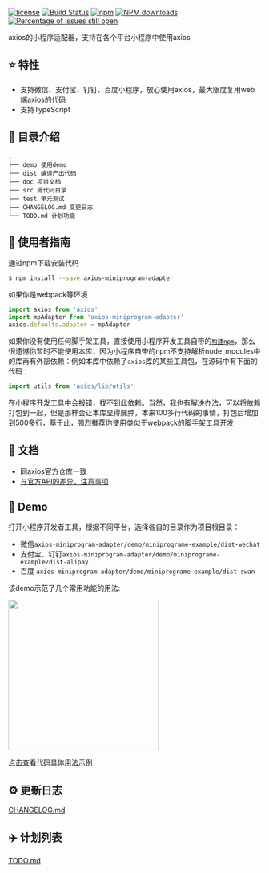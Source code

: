 [![license](https://img.shields.io/badge/license-MIT-blue.svg)](https://github.com/bigmeow/axios-miniprogram-adapter/blob/master/LICENSE)
[![Build Status](https://travis-ci.org/bigmeow/axios-miniprogram-adapter.svg?branch=master)](https://travis-ci.org/bigMeow/axios-miniprogram-adapter)
[![npm](https://img.shields.io/badge/npm-0.2.1-orange.svg)](https://www.npmjs.com/package/axios-miniprogram-adapter)
[![NPM downloads](http://img.shields.io/npm/dm/axios-miniprogram-adapter.svg?style=flat-square)](http://www.npmtrends.com/axios-miniprogram-adapter)
[![Percentage of issues still open](http://isitmaintained.com/badge/open/bigMeow/axios-miniprogram-adapter.svg)](http://isitmaintained.com/project/bigMeow/axios-miniprogram-adapter "Percentage of issues still open")

axios的小程序适配器，支持在各个平台小程序中使用axios

## :star: 特性

- 支持微信、支付宝、钉钉、百度小程序，放心使用axios，最大限度复用web端axios的代码
- 支持TypeScript


## :open_file_folder: 目录介绍

```
.
├── demo 使用demo
├── dist 编译产出代码
├── doc 项目文档
├── src 源代码目录
├── test 单元测试
├── CHANGELOG.md 变更日志
└── TODO.md 计划功能
```

## :rocket: 使用者指南
通过npm下载安装代码

```bash
$ npm install --save axios-miniprogram-adapter
```

如果你是webpack等环境

```js
import axios from 'axios'
import mpAdapter from 'axios-miniprogram-adapter'
axios.defaults.adapter = mpAdapter
```

如果你没有使用任何脚手架工具，直接使用小程序开发工具自带的[```构建npm```](https://developers.weixin.qq.com/miniprogram/dev/devtools/npm.html)，那么很遗憾你暂时不能使用本库，因为小程序自带的npm不支持解析node_modules中的库再有外部依赖：例如本库中依赖了```axios```库的某些工具包，在源码中有下面的代码：
```js
import utils from 'axios/lib/utils'
```
在小程序开发工具中会报错，找不到此依赖。当然，我也有解决办法，可以将依赖打包到一起，但是那样会让本库显得臃肿，本来100多行代码的事情，打包后增加到500多行，基于此，强烈推荐你使用类似于webpack的脚手架工具开发

## :bookmark_tabs: 文档
- 同axios官方仓库一致
- [与官方API的差异、注意事项](https://github.com/bigMeow/axios-miniprogram-adapter/blob/master/doc/api.md)

## :chestnut: Demo
打开小程序开发者工具，根据不同平台，选择各自的目录作为项目根目录：
- 微信```axios-miniprogram-adapter/demo/miniprograme-example/dist-wechat```
- 支付宝、钉钉```axios-miniprogram-adapter/demo/miniprograme-example/dist-alipay```
- 百度 ```axios-miniprogram-adapter/demo/miniprograme-example/dist-swan```

该demo示范了几个常用功能的用法:

<image srC="./doc/example.png" width="300">

[点击查看代码具体用法示例](https://github.com/bigmeow/axios-miniprogram-adapter/blob/master/demo/miniprograme-example/src/pages/index/index.vue)

## :gear: 更新日志
[CHANGELOG.md](https://github.com/bigMeow/axios-miniprogram-adapter/blob/master/CHANGELOG.md)

## :airplane: 计划列表
[TODO.md](https://github.com/bigMeow/axios-miniprogram-adapter/blob/master/TODO.md)

